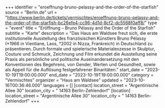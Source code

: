 +++
identifier = "eroeffnung-bruno-pelassy-and-the-order-of-the-starfish"
source = "Berlin.de"
url = "https://www.berlin.de/tickets/vermischtes/eroeffnung-bruno-pelassy-and-the-order-of-the-starfish-bc26efe4-cc96-4d1d-8cf2-dc5568f0aff8/"
type = "event"
title = "Eröffnung – Bruno Pélassy and the Order of the Starfish"
subtitle = "Karte"
description = "Das Haus am Waldsee freut sich, die erste institutionelle Ausstellung des französischen Künstlers Bruno Pélassy (*1966 in Vientiane, Laos, †2002 in Nizza, Frankreich) in Deutschland zu präsentieren. Durch formale und spielerische Materialexzesse in Skulptur, Couture und Schmuck, Zeichnung und Film erkundet die Ausstellung seine Praxis als persönliche und politische Auseinandersetzung mit den Konventionen des Begehrens, von Gender, Werten und Gesundheit, sowie als Appell für die Auflösung festgefahrener Binaritäten."
start_date = "2023-10-19T19:00:00.000"
end_date = "2023-10-19T19:00:00.000"
category = "Vermischtes"
organizer = "Haus am Waldsee"
updated = "2023-10-16T00:36:46.000"
languages = []
[contact]
location_street = "Argentinische Allee 30"
location_city = " 14163 Berlin-Zehlendorf"
[location]
location_street = "Argentinische Allee 30"
location_city = " 14163 Berlin-Zehlendorf"
+++